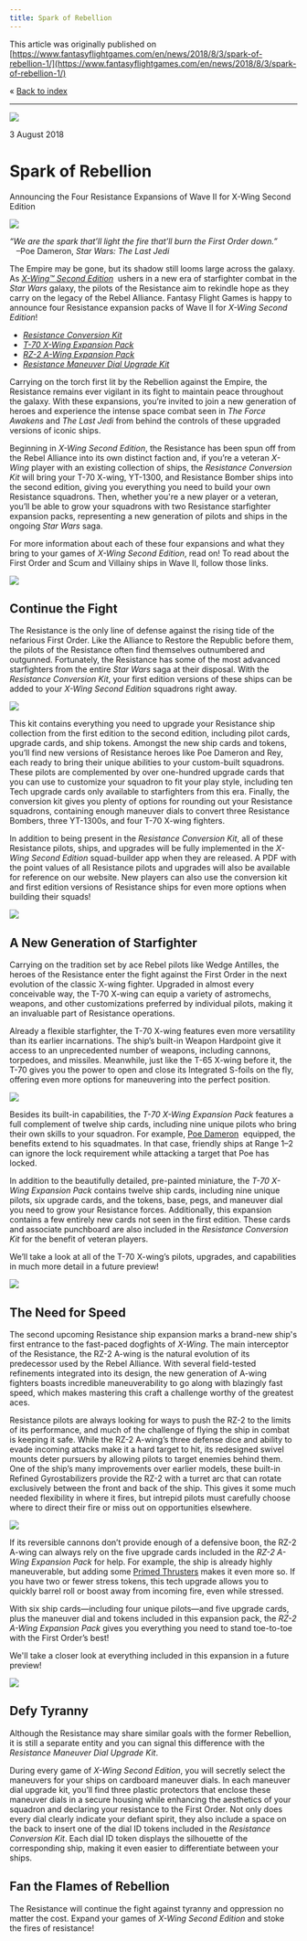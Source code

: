 ```yaml
---
title: Spark of Rebellion
---
```


This article was originally published on [https://www.fantasyflightgames.com/en/news/2018/8/3/spark-of-rebellion-1/](https://www.fantasyflightgames.com/en/news/2018/8/3/spark-of-rebellion-1/)

&laquo; [Back to index](../index.md)

---

![](84c0228e09b0cd07ce969b4cbee64e7f.jpg)

3 August 2018

Spark of Rebellion
==================

Announcing the Four Resistance Expansions of Wave II for X-Wing Second Edition

![](0f6398e265b38bfadd3a6c094b17372e.png)

_“We are the spark that’ll light the fire that’ll burn the First Order down.”_  
   –Poe Dameron, _Star Wars: The Last Jedi_

The Empire may be gone, but its shadow still looms large across the galaxy. As [_X-Wing™ Second Edition_](https://www.fantasyflightgames.com/en/products/x-wing-second-edition/)  ushers in a new era of starfighter combat in the _Star Wars_ galaxy, the pilots of the Resistance aim to rekindle hope as they carry on the legacy of the Rebel Alliance. Fantasy Flight Games is happy to announce four Resistance expansion packs of Wave II for _X-Wing Second Edition_!

*   _[Resistance Conversion Kit](https://www.fantasyflightgames.com/en/products/x-wing-second-edition/products/resistance-conversion-kit/)_
*   _[T-70 X-Wing Expansion Pack](https://www.fantasyflightgames.com/en/products/x-wing-second-edition/products/x-wing-second-edition-t-70-x-wing-expansion-pack/)_
*   _[RZ-2 A-Wing Expansion Pack](https://www.fantasyflightgames.com/en/products/x-wing-second-edition/products/rz-2-wing-expansion-pack/)_
*   _[Resistance Maneuver Dial Upgrade Kit](https://www.fantasyflightgames.com/en/products/x-wing-second-edition/products/resistance-maneuver-dial-upgrade-kit/)_

Carrying on the torch first lit by the Rebellion against the Empire, the Resistance remains ever vigilant in its fight to maintain peace throughout the galaxy. With these expansions, you’re invited to join a new generation of heroes and experience the intense space combat seen in _The Force Awakens_ and _The Last Jedi_ from behind the controls of these upgraded versions of iconic ships.

Beginning in _X-Wing Second Edition_, the Resistance has been spun off from the Rebel Alliance into its own distinct faction and, if you’re a veteran _X-Wing_ player with an existing collection of ships, the _Resistance Conversion Kit_ will bring your T-70 X-wing, YT-1300, and Resistance Bomber ships into the second edition, giving you everything you need to build your own Resistance squadrons. Then, whether you're a new player or a veteran, you’ll be able to grow your squadrons with two Resistance starfighter expansion packs, representing a new generation of pilots and ships in the ongoing _Star Wars_ saga.

For more information about each of these four expansions and what they bring to your games of _X-Wing Second Edition_, read on! To read about the First Order and Scum and Villainy ships in Wave II, follow those links.

![](2c07040e1a6dcf17a45250cf652f220c.png)

Continue the Fight
------------------

The Resistance is the only line of defense against the rising tide of the nefarious First Order. Like the Alliance to Restore the Republic before them, the pilots of the Resistance often find themselves outnumbered and outgunned. Fortunately, the Resistance has some of the most advanced starfighters from the entire _Star Wars_ saga at their disposal. With the _Resistance Conversion Kit_, your first edition versions of these ships can be added to your _X-Wing Second Edition_ squadrons right away.

![](26aa84016eafbbf1fce04767a5af4132.png)

This kit contains everything you need to upgrade your Resistance ship collection from the first edition to the second edition, including pilot cards, upgrade cards, and ship tokens. Amongst the new ship cards and tokens, you’ll find new versions of Resistance heroes like Poe Dameron and Rey, each ready to bring their unique abilities to your custom-built squadrons. These pilots are complemented by over one-hundred upgrade cards that you can use to customize your squadron to fit your play style, including ten Tech upgrade cards only available to starfighters from this era. Finally, the conversion kit gives you plenty of options for rounding out your Resistance squadrons, containing enough maneuver dials to convert three Resistance Bombers, three YT-1300s, and four T-70 X-wing fighters.

In addition to being present in the _Resistance Conversion Kit_, all of these Resistance pilots, ships, and upgrades will be fully implemented in the _X-Wing Second Edition_ squad-builder app when they are released. A PDF with the point values of all Resistance pilots and upgrades will also be available for reference on our website. New players can also use the conversion kit and first edition versions of Resistance ships for even more options when building their squads!

![](8019ae1a0d21f09f13bf4e92fe7f1983.png)

A New Generation of Starfighter
-------------------------------

Carrying on the tradition set by ace Rebel pilots like Wedge Antilles, the heroes of the Resistance enter the fight against the First Order in the next evolution of the classic X-wing fighter. Upgraded in almost every conceivable way, the T-70 X-wing can equip a variety of astromechs, weapons, and other customizations preferred by individual pilots, making it an invaluable part of Resistance operations.

Already a flexible starfighter, the T-70 X-wing features even more versatility than its earlier incarnations. The ship’s built-in Weapon Hardpoint give it access to an unprecedented number of weapons, including cannons, torpedoes, and missiles. Meanwhile, just like the T-65 X-wing before it, the T-70 gives you the power to open and close its Integrated S-foils on the fly, offering even more options for maneuvering into the perfect position.

![](ae5ef7065d5056e5733544570401a5a6.png)

Besides its built-in capabilities, the _T-70 X-Wing Expansion Pack_ features a full complement of twelve ship cards, including nine unique pilots who bring their own skills to your squadron. For example, [Poe Dameron](7d911cb1d06cb960f3952f05ee8528e5.png)  equipped, the benefits extend to his squadmates. In that case, friendly ships at Range 1–2 can ignore the lock requirement while attacking a target that Poe has locked. 

In addition to the beautifully detailed, pre-painted miniature, the _T-70 X-Wing Expansion Pack_ contains twelve ship cards, including nine unique pilots, six upgrade cards, and the tokens, base, pegs, and maneuver dial you need to grow your Resistance forces. Additionally, this expansion contains a few entirely new cards not seen in the first edition. These cards and associate punchboard are also included in the _Resistance Conversion Kit_ for the benefit of veteran players. 

We’ll take a look at all of the T-70 X-wing’s pilots, upgrades, and capabilities in much more detail in a future preview!

![](bf9bc9718dca440f2e342e95b962eb18.png)

The Need for Speed
------------------

The second upcoming Resistance ship expansion marks a brand-new ship's first entrance to the fast-paced dogfights of _X-Wing_. The main interceptor of the Resistance, the RZ-2 A-wing is the natural evolution of its predecessor used by the Rebel Alliance. With several field-tested refinements integrated into its design, the new generation of A-wing fighters boasts incredible maneuverability to go along with blazingly fast speed, which makes mastering this craft a challenge worthy of the greatest aces.  

Resistance pilots are always looking for ways to push the RZ-2 to the limits of its performance, and much of the challenge of flying the ship in combat is keeping it safe. While the RZ-2 A-wing’s three defense dice and ability to evade incoming attacks make it a hard target to hit, its redesigned swivel mounts deter pursuers by allowing pilots to target enemies behind them. One of the ship’s many improvements over earlier models, these built-in Refined Gyrostabilizers provide the RZ-2 with a turret arc that can rotate exclusively between the front and back of the ship. This gives it some much needed flexibility in where it fires, but intrepid pilots must carefully choose where to direct their fire or miss out on opportunities elsewhere.

![](d48d6c453dfa81b69c2497c974e93957.png)

If its reversible cannons don’t provide enough of a defensive boon, the RZ-2 A-wing can always rely on the five upgrade cards included in the _RZ-2 A-Wing Expansion Pack_ for help. For example, the ship is already highly maneuverable, but adding some [Primed Thrusters](23c46ebf9374da57e621694b609e48a6.png) makes it even more so. If you have two or fewer stress tokens, this tech upgrade allows you to quickly barrel roll or boost away from incoming fire, even while stressed.

With six ship cards—including four unique pilots—and five upgrade cards, plus the maneuver dial and tokens included in this expansion pack, the _RZ-2 A-Wing Expansion Pack_ gives you everything you need to stand toe-to-toe with the First Order’s best!

We'll take a closer look at everything included in this expansion in a future preview!

![](fe958d525e18fa2983b22317e1e7af54.png)

Defy Tyranny
------------

Although the Resistance may share similar goals with the former Rebellion, it is still a separate entity and you can signal this difference with the _Resistance Maneuver Dial Upgrade Kit_.

During every game of _X-Wing Second Edition_, you will secretly select the maneuvers for your ships on cardboard maneuver dials. In each maneuver dial upgrade kit, you’ll find three plastic protectors that enclose these maneuver dials in a secure housing while enhancing the aesthetics of your squadron and declaring your resistance to the First Order. Not only does every dial clearly indicate your defiant spirit, they also include a space on the back to insert one of the dial ID tokens included in the _Resistance Conversion Kit_. Each dial ID token displays the silhouette of the corresponding ship, making it even easier to differentiate between your ships.

Fan the Flames of Rebellion
---------------------------

The Resistance will continue the fight against tyranny and oppression no matter the cost. Expand your games of _X-Wing Second Edition_ and stoke the fires of resistance!